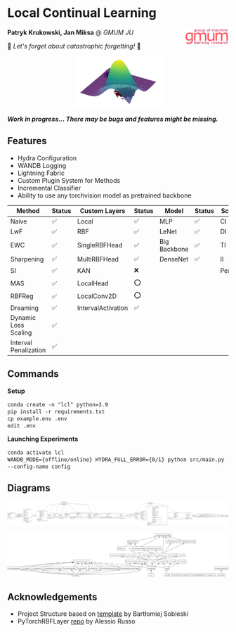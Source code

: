 # Local Continual Learning
<p align="right"><img style="float: right;" src="gmum.png" alt="logo" width="100"/></p>

**Patryk Krukowski, Jan Miksa** @ *GMUM JU*

🚀 *Let's forget about catastrophic forgetting!* 🚀

<p align="center"><img src="rbf.png" alt="rbf" width="200"/></p>

***Work in progress... There may be bugs and features might be missing.***

## Features
- Hydra Configuration
- WANDB Logging
- Lightning Fabric
- Custom Plugin System for Methods
- Incremental Classifier
- Ability to use any torchvision model as pretrained backbone

| Method | Status | Custom Layers | Status | Model | Status | Scenario | Status | Dataset | Status |
| ------ | -- | ------ | -- | ------ | -- | ------ | -- | ------ | -- |
| Naive | ✅ | Local | ✅ | MLP | ✅ | CI | ✅ | MNIST | ✅ |
| LwF | ✅ | RBF | ✅ | LeNet | ✅ | DI | ✅ | ImageNet | ✅ |
| EWC | ✅ | SingleRBFHead | ✅ | Big Backbone | ✅ | TI | ✅ | CIFAR100 | ✅ |
| Sharpening | ✅ | MultiRBFHead | ✅ | DenseNet | ✅ | II | ✅ | TinyImageNet | ✅ |
| SI | ✅ | KAN | ❌ | | | Permuted | ⭕️ | SVHN | ✅ |
| MAS | ✅ | LocalHead | ⭕️ | | | | | CIFAR-10 | ✅ |
| RBFReg | ✅ | LocalConv2D | ⭕️ | | | | | FMNIST | ✅ |
| Dreaming | ✅ | IntervalActivation | ✅ |
| Dynamic Loss Scaling | ✅ |
| Interval Penalization | ✅ |

## Commands
**Setup**
```
conda create -n "lcl" python=3.9
pip install -r requirements.txt
cp example.env .env
edit .env
```

**Launching Experiments**
```
conda activate lcl
WANDB_MODE={offline/online} HYDRA_FULL_ERROR={0/1} python src/main.py --config-name config 
```

## Diagrams
<p align="center"><img src="classes.png" alt="classes"/></p>
<p align="center"><img src="packages.png" alt="packages"/></p>

## Acknowledgements
- Project Structure based on [template](https://github.com/sobieskibj/templates/tree/master) by Bartłomiej Sobieski
- PyTorchRBFLayer [repo](https://github.com/rssalessio/PytorchRBFLayer) by Alessio Russo
